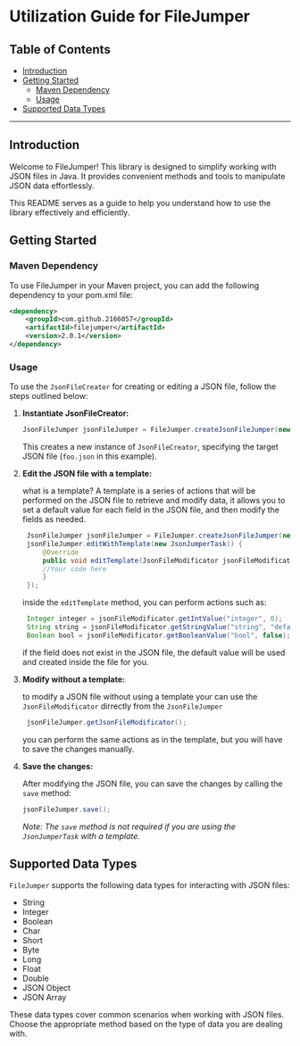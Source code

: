 # Utilization Guide for FileJumper

## Table of Contents
- [Introduction](#introduction)
- [Getting Started](#getting-started)
   - [Maven Dependency](#maven-dependency)
   - [Usage](#usage)
- [Supported Data Types](#supported-data-types)

---

## Introduction

Welcome to FileJumper! This library is designed to simplify working with JSON files in Java. It provides convenient methods and tools to manipulate JSON data effortlessly.

This README serves as a guide to help you understand how to use the library effectively and efficiently.

## Getting Started

### Maven Dependency

To use FileJumper in your Maven project, you can add the following dependency to your pom.xml file:

```xml
<dependency>
    <groupId>com.github.2166057</groupId>
    <artifactId>filejumper</artifactId>
    <version>2.0.1</version>
</dependency>
```

### Usage

To use the `JsonFileCreator` for creating or editing a JSON file, follow the steps outlined below:

1. **Instantiate JsonFileCreator:**
    ```java
    JsonFileJumper jsonFileJumper = FileJumper.createJsonFileJumper(new File("foo.json"));
    ```
   This creates a new instance of `JsonFileCreator`, specifying the target JSON file (`foo.json` in this example).  


2. **Edit the JSON file with a template:**

   what is a template? A template is a series of actions that will be performed on the JSON file to retrieve and modify data, it allows you to set a default value for each field in the JSON file, and then modify the fields as needed.

   ```java
    JsonFileJumper jsonFileJumper = FileJumper.createJsonFileJumper(new File("foo.json"));
    jsonFileJumper.editWithTemplate(new JsonJumperTask() {
        @Override
        public void editTemplate(JsonFileModificator jsonFileModificator) {
        //Your code here
        }
    });
    ```

   inside the `editTemplate` method, you can perform actions such as:

   ```java
    Integer integer = jsonFileModificator.getIntValue("integer", 0);
    String string = jsonFileModificator.getStringValue("string", "default");
    Boolean bool = jsonFileModificator.getBooleanValue("bool", false);
    ```
   
   if the field does not exist in the JSON file, the default value will be used and created inside the file for you.


3. **Modify without a template:**
 
   to modify a JSON file without using a template your can use the `JsonFileModificator` dirrectly from the `JsonFileJumper`

    ```java
     jsonFileJumper.getJsonFileModificator(); 
     ```
   
   you can perform the same actions as in the template, but you will have to save the changes manually.  


4. **Save the changes:**

   After modifying the JSON file, you can save the changes by calling the `save` method:

    ```java
    jsonFileJumper.save();
    ```
   
    _Note: The `save` method is not required if you are using the `JsonJumperTask` with a template._
## Supported Data Types

`FileJumper` supports the following data types for interacting with JSON files:

- String
- Integer
- Boolean
- Char
- Short
- Byte
- Long
- Float
- Double
- JSON Object
- JSON Array

These data types cover common scenarios when working with JSON files. Choose the appropriate method based on the type of data you are dealing with.

